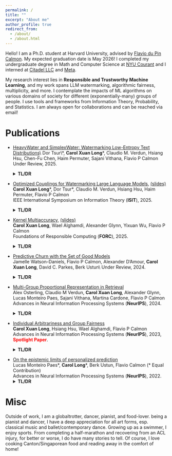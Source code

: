 ```yaml
---
permalink: /
title: ""
excerpt: "About me"
author_profile: true
redirect_from: 
  - /about/
  - /about.html
---
```

Hello! I am a Ph.D. student at Harvard University, advised by [Flavio du Pin Calmon](http://people.seas.harvard.edu/~flavio/). My expected graduation date is May 2026! I completed my undergraduate degree in Math and Computer Science at [NYU Courant](https://cims.nyu.edu/dynamic/) and I interned at [Citadel LLC](https://www.citadel.com) and [Meta](https://about.meta.com). 

My research interest lies in **Responsible and Trustworthy Machine Learning**, and my work spans LLM watermarking, algorithmic fairness, multiplicity, and more. I contemplate the impacts of ML algorithms on various domains of society for different (exponentially-many) groups of people. I use tools and frameworks from Information Theory, Probability, and Statistics. 
I am always open for collaborations and can be reached via email!

# Publications 
- [HeavyWater and SimplexWater: Watermarking Low-Entropy Text Distributions](https://arxiv.org/pdf/2506.06409?)\
Dor Tsur\*, **Carol Xuan Long**\*, Claudio M. Verdun, Hsiang Hsu, Chen-Fu Chen, Haim Permuter, Sajani Vithana, Flavio P Calmon\
Under Review, 2025.
  <details><summary><strong>TL/DR</strong></summary>
  <p>Our goal is to design watermarks that optimally use side information to maximize detection accuracy and minmize distortion of generated text. We propose two watermarks **HeavyWater** and **SimplexWater** that achieve SOTA performance. Our theoretical analysis also reveals surprising new connections between LLM watermarking and **coding theory**.</p>
  </details>

- [Optimized Couplings for Watermarking Large Language Models](https://openreview.net/pdf?id=Lnij8CaFFO), [(slides)](https://drive.google.com/file/d/1saeZGgbkPrfPqT27g1ZuH94EyA5nYcwK/view?usp=sharing)\
**Carol Xuan Long**\*, Dor Tsur\*, Claudio M. Verdun, Hsiang Hsu, Haim Permuter, Flavio P Calmon\
IEEE International Symposium on Information Theory (**ISIT**), 2025.
  <details><summary><strong>TL/DR</strong></summary>
  <p>We argue that a key component in watermark design is generating a coupling between the side information shared with the watermark detector and a random partition of the LLM vocabulary. Our analysis identifies the optimal coupling and randomization strategy under the worst-case LLM next-token distribution that satisfies a min-entropy constraint. We propose the **Correlated-Channel watermarking scheme** --- a closed-form scheme that achieve high detection at zero distortion.</p>
  </details>

- [Kernel Multiaccuracy](https://drops.dagstuhl.de/storage/00lipics/lipics-vol329-forc2025/LIPIcs.FORC.2025.7/LIPIcs.FORC.2025.7.pdf), [(slides)](https://drive.google.com/file/d/10pvZUYim2P6dt-fN83yG5ugle4DBKDMT/view?usp=sharing)\
**Carol Xuan Long**, Wael Alghamdi, Alexander Glynn, Yixuan Wu, Flavio P Calmon\
Foundations of Responsible Computing (**FORC**), 2025.
  <details><summary><strong>TL/DR</strong></summary>
  <p>We connect multi-group notions with *Integral Probability Metrics*, and propose **KMAcc** --- a non-iterative, one-step optimization to correct multiaccuracy errors in the kernel space.</p>
  </details>

- [Predictive Churn with the Set of Good Models](https://arxiv.org/pdf/2402.07745)\
Jamelle Watson-Daniels, Flavio P Calmon, Alexander D’Amour, **Carol Xuan Long**, David C. Parkes, Berk Ustun\ 
Under Review, 2024.
  <details><summary><strong>TL/DR</strong></summary>
  <p>We study the effect of predictive churn - flip in predictions over ML model updates - through the lens of predictive multiplicity – i.e., the prevalence of conflicting predictions over the set of near-optimal models (the ε-Rashomon set). </p>
  </details>

- [Multi-Group Proportional Representation in Retrieval](https://openreview.net/pdf?id=BRZYhVHvSg)\
Alex Osterling, Claudio M Verdun, **Carol Xuan Long**, Alexander Glynn, Lucas Monteiro Paes, Sajani Vithana, Martina Cardone, Flavio P Calmon\
Advances in Neural Information Processing Systems (**NeurIPS**), 2024.
  <details><summary><strong>TL/DR</strong></summary>
  <p>We introduce Multi-Group Proportional Representation (MPR), a novel metric that measures representation across intersectional groups. We propose practical methods and algorithms for estimating and ensuring MPR in image retrieval, with minimal compromise in retrieval accuracy. </p>
  </details>

- [Individual Arbitrariness and Group Fairness](https://openreview.net/pdf?id=nzkWhoXUpv)\
**Carol Xuan Long**, Hsiang Hsu, Wael Alghamdi, Flavio P Calmon\
Advances in Neural Information Processing Systems (**NeurIPS**), 2023, <span style="color:red">**Spotlight Paper**</span>.
  <details><summary><strong>TL/DR</strong></summary>
  <p>Fairness interventions in machine learning optimized solely for group fairness and accuracy can exacerbate predictive multiplicity. A third axis of ``arbitrariness'' should be considered when deploying models to aid decision-making in applications of individual-level impact. </p>
  </details>

<!-- <pre><code>
@inproceedings{long2023individual,
  title={Individual Arbitrariness and Group Fairness},
  author={Long, Carol Xuan and Hsu, Hsiang and Alghamdi, Wael and Calmon, Flavio},
  booktitle={Thirty-seventh Conference on Neural Information Processing Systems},
  year={2023}
}</code></pre> -->

- [On the epistemic limits of personalized prediction](https://scholar.google.com/citations?view_op=view_citation&hl=en&user=DGQASc8AAAAJ&citation_for_view=DGQASc8AAAAJ:d1gkVwhDpl0C)\
Lucas Monteiro Paes\*, **Carol Long**\*, Berk Ustun, Flavio Calmon (* Equal Contribution)\
Advances in Neural Information Processing Systems (**NeurIPS**), 2022.
  <details><summary><strong>TL/DR</strong></summary>
  <p>It is impossible to reliably verify that a personalized classifier with $k \geq 19$ binary group attributes will benefit every group that provides personal data using a dataset of $n = 8 × 10^9$ samples – one for each person in the world. </p>
  </details>


<!-- <pre><code>
@article{monteiro2022epistemic,
  title={On the epistemic limits of personalized prediction},
  author={Monteiro Paes, Lucas and Long, Carol and Ustun, Berk and Calmon, Flavio},
  journal={Advances in Neural Information Processing Systems},
  volume={35},
  pages={1979--1991},
  year={2022}
}</code></pre> -->

# Misc
Outside of work, I am a globaltrotter, dancer, pianist, and food-lover. being a pianist and dancer, I have a deep appreciation for all art forms, esp. classical music and ballet/contemporary dance. Growing up as a swimmer, I enjoy sports. From completing a half-marathon and recovering from an ACL injury, for better or worse, I do have many stories to tell. Of course, I love cooking Canton/Singaporean food and reading away in the comfort of home! 